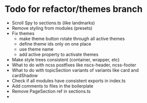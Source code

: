 # Todo for refactor/themes branch

- Scroll Spy to sections.ts (like landmarks)
- Remove styling from modules (presets)
- Fix themes
  - make theme button rotate through all active themes
  - define theme ids only on one place
  - use theme name
  - add active property to activate themes
- Make style trees consistent (container, wrapper, etc)
- What to do with ncss postfixes like nscs-header, ncss-footer
- What to do with topicSection variants of variants like card and cardShadow
- Check if all modules have consistent exports in index.ts
- Add comments to files in the boilerplate
- Remove PageSection ref in sections.ts
- 